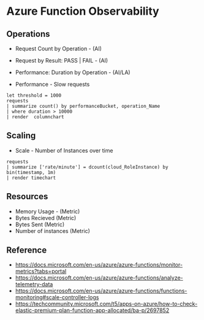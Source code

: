 # Azure Function Observability

## Operations

- Request Count by Operation - (AI)
- Request by Result: PASS | FAIL - (AI)
- Performance: Duration by Operation - (AI/LA)

- Performance - Slow requests 

```kql
let threshold = 1000
requests
| summarize count() by performanceBucket, operation_Name
| where duration > 10000
| render  columnchart 
```


## Scaling

- Scale - Number of Instances over time

```kql
requests
| summarize ['rate/minute'] = dcount(cloud_RoleInstance) by bin(timestamp, 1m)
| render timechart
```



## Resources

- Memory Usage - (Metric)
- Bytes Recieved (Metric)
- Bytes Sent (Metric)
- Number of instances (Metric)

## Reference

- https://docs.microsoft.com/en-us/azure/azure-functions/monitor-metrics?tabs=portal
- https://docs.microsoft.com/en-us/azure/azure-functions/analyze-telemetry-data
- https://docs.microsoft.com/en-us/azure/azure-functions/functions-monitoring#scale-controller-logs
- https://techcommunity.microsoft.com/t5/apps-on-azure/how-to-check-elastic-premium-plan-function-app-allocated/ba-p/2697852
